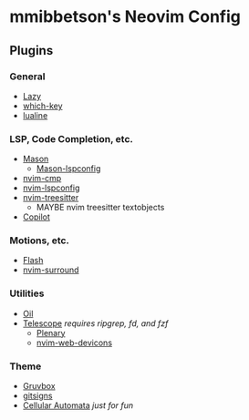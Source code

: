 mmibbetson's Neovim Config
==========================

## Plugins

### General

- [Lazy](https://github.com/folke/lazy.nvim)
- [which-key](https://github.com/folke/which-key.nvim)
- [lualine](https://github.com/nvim-lualine/lualine.nvim)

### LSP, Code Completion, etc.

- [Mason](https://github.com/williamboman/mason.nvim)
  - [Mason-lspconfig](https://github.com/williamboman/mason-lspconfig.nvim)
- [nvim-cmp](https://github.com/hrsh7th/nvim-cmp)
- [nvim-lspconfig](https://github.com/neovim/nvim-lspconfig)
- [nvim-treesitter](https://github.com/nvim-treesitter/nvim-treesitter)
  - MAYBE nvim treesitter textobjects
- [Copilot](https://github.com/github/copilot.vim)

### Motions, etc.

- [Flash](https://github.com/folke/flash.nvim)
- [nvim-surround](https://github.com/kylechui/nvim-surround?tab=readme-ov-file)

### Utilities

 - [Oil](https://github.com/stevearc/oil.nvim)
 - [Telescope](https://github.com/nvim-telescope/telescope.nvim) *requires ripgrep, fd, and fzf*
   - [Plenary](https://github.com/nvim-lua/plenary.nvim)
   - [nvim-web-devicons](https://github.com/nvim-tree/nvim-web-devicons)

### Theme

- [Gruvbox]()
- [gitsigns](https://github.com/lewis6991/gitsigns.nvim)
- [Cellular Automata](https://github.com/eandrju/cellular-automaton.nvim) *just for fun*

